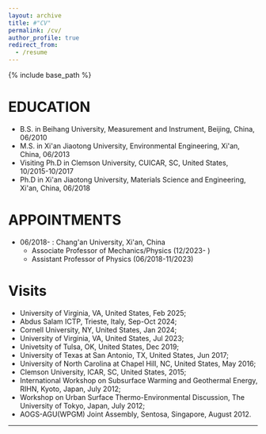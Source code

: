 ```yaml
---
layout: archive
title: #"CV"
permalink: /cv/
author_profile: true
redirect_from:
  - /resume
---
```


{% include base_path %}

EDUCATION
======
* B.S. in Beihang University, Measurement and Instrument, Beijing, China, 06/2010
* M.S. in Xi'an Jiaotong University, Environmental Engineering, Xi'an, China, 06/2013
* Visiting Ph.D in Clemson University, CUICAR, SC, United States, 10/2015-10/2017
* Ph.D in Xi'an Jiaotong University, Materials Science and Engineering, Xi'an, China, 06/2018 

APPOINTMENTS
======
* 06/2018- : Chang'an University, Xi'an, China
  * Associate Professor of Mechanics/Physics (12/2023- )
  * Assistant Professor of Physics (06/2018-11/2023)
  
Visits
======
* University of Virginia, VA, United States, Feb 2025;
* Abdus Salam ICTP, Trieste, Italy, Sep-Oct 2024;
* Cornell University, NY, United States, Jan 2024;
* University of Virginia, VA, United States, Jul 2023;
* Univetsity of Tulsa, OK, United States, Dec 2019;
* University of Texas at San Antonio, TX, United States, Jun 2017;
* University of North Carolina at Chapel Hill, NC, United States, May 2016;
* Clemson University, ICAR, SC, United States, 2015;
* International Workshop on Subsurface Warming and Geothermal Energy, RIHN, Kyoto, Japan, July 2012;
* Workshop on Urban Surface Thermo-Environmental Discussion, The University of Tokyo, Japan, July 2012;
* AOGS-AGU(WPGM) Joint Assembly, Sentosa, Singapore, August 2012.
 


  
---


